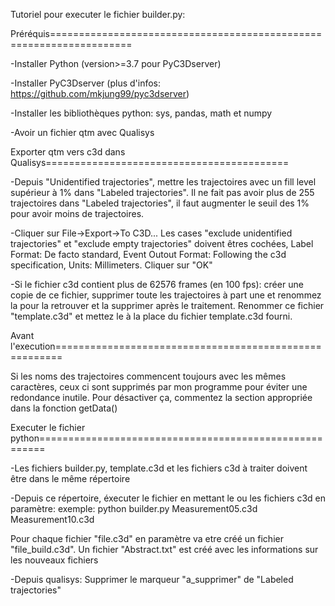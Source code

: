 Tutoriel pour executer le fichier builder.py:

Préréquis====================================================================

-Installer Python (version>=3.7 pour PyC3Dserver)

-Installer PyC3Dserver <pip install pyc3dserver> (plus d'infos: https://github.com/mkjung99/pyc3dserver)

-Installer les bibliothèques python: sys, pandas, math et numpy

-Avoir un fichier qtm avec Qualisys


Exporter qtm vers c3d dans Qualisys==========================================

-Depuis "Unidentified trajectories", mettre les trajectoires avec un fill level supérieur à 1% dans "Labeled trajectories". Il ne fait pas avoir plus de 255 trajectoires dans "Labeled trajectories", il faut augmenter le seuil des 1% pour avoir moins de trajectoires.

-Cliquer sur File->Export->To C3D... Les cases "exclude unidentified trajectories" et "exclude empty trajectories" doivent êtres cochées, Label Format: De facto standard, Event Outout Format: Following the c3d specification, Units: Millimeters. Cliquer sur "OK"

-Si le fichier c3d contient plus de 62576 frames (en 100 fps): créer une copie de ce fichier, supprimer toute les trajectoires à part une et renommez la pour la retrouver et la supprimer après le traitement. Renommer ce fichier "template.c3d" et mettez le à la place du fichier template.c3d fourni.


Avant l'execution=======================================================

Si les noms des trajectoires commencent toujours avec les mêmes caractères, ceux ci sont supprimés par mon programme pour éviter une redondance inutile. Pour désactiver ça, commentez la section appropriée dans la fonction getData()


Executer le fichier python=======================================================

-Les fichiers builder.py, template.c3d et les fichiers c3d à traiter doivent être dans le même répertoire

-Depuis ce répertoire, éxecuter le fichier en mettant le ou les fichiers c3d en paramètre: exemple: python builder.py Measurement05.c3d Measurement10.c3d

Pour chaque fichier "file.c3d" en paramètre va etre créé un fichier "file_build.c3d".
Un fichier "Abstract.txt" est créé avec les informations sur les nouveaux fichiers

-Depuis qualisys: Supprimer le marqueur "a_supprimer" de "Labeled trajectories"

